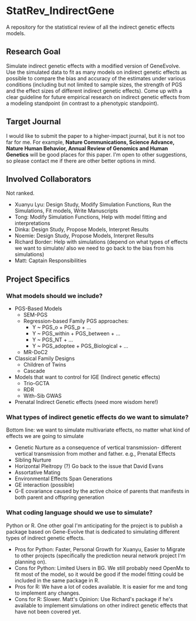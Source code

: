 # StatRev_IndirectGene
A repository for the statistical review of all the indirect genetic effects models. 

## Research Goal
Simulate indirect genetic effects with a modified version of GeneEvolve. Use the simulated data to fit as many models on indirect genetic effects as possible to compare the bias and accuracy of the estimates under various conditions (including but not limited to sample sizes, the strength of PGS and the effect sizes of different indirect genetic effects). Come up with a clear guideline for future empirical research on indirect genetic effects from a modeling standpoint (in contrast to a phenotypic standpoint).

## Target Journal
I would like to submit the paper to a higher-impact journal, but it is not too far for me. For example, **Nature Communications, Science Advance, Nature Human Behavior, Annual Review of Genomics and Human Genetics** will be good places for this paper. I'm open to other suggestions, so please contact me if there are other better options in mind.

## Involved Collaborators
Not ranked.
- Xuanyu Lyu: Design Study, Modify Simulation Functions, Run the Simulations, Fit models, Write Manuscripts
- Tong: Modify Simulation Functions, Help with model fitting and interpretations
- Dinka: Design Study, Propose Models, Interpret Results
- Noemie: Design Study, Propose Models, Interpret Results
- Richard Border: Help with simulations (depend on what types of effects we want to simulate/ also we need to go back to the bias from his simulations)
- Matt: Captain Responsibilities

## Project Specifics
### What models should we include?
- PGS-Based Models
  - SEM-PGS
  - Regression-based Family PGS approaches:
    - Y ~ PGS_o + PGS_p + ...
    - Y ~ PGS_within + PGS_between + ...
    - Y ~ PGS_NT + ...
    - Y ~ PGS_adoptee + PGS_Biological + ...
  - MR-DoC2
- Classical Family Designs
  - Children of Twins
  - Cascade
- Models that want to control for IGE (Indirect genetic effects)
  - Trio-GCTA
  - RDR
  - With-Sib GWAS
- Prenatal Indirect Genetic effects (need more wisdom here!)

### What types of indirect genetic effects do we want to simulate?
Bottom line: we want to simulate multivariate effects, no matter what kind of effects we are going to simulate
- Genetic Nurture as a consequence of vertical transmission- different vertical transmission from mother and father. e.g., Prenatal Effects
- Sibling Nurture
- Horizontal Pleitropy (?) Go back to the issue that David Evans
- Assortative Mating
- Environmental Effects Span Generations
- GE interaction (possible)
- G-E covariance caused by the active choice of parents that manifests in both parent and offspring generation

### What coding language should we use to simulate?
Python or R. One other goal I'm anticipating for the project is to publish a package based on Gene-Evolve that is dedicated to simulating different types of indirect genetic effects. 
- Pros for Python: Faster, Personal Growth for Xuanyu, Easier to Migrate to other projects (specifically the prediction neural network project I'm planning on).
- Cons for Python: Limited Users in BG. We still probably need OpenMx to fit most of the model, so it would be good if the model fitting could be included in the same package in R.
- Pros for R: We have a lot of codes available. It is easier for me and tong to implement any changes.
- Cons for R: Slower.
Matt's Opinion: Use Richard's package if he's available to implement simulations on other indirect genetic effects that have not been covered yet. 
